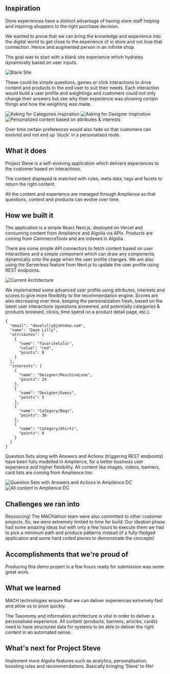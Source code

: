 ## Inspiration
Store experiences have a distinct advantage of having store staff helping and inspiring shoppers to the right purchase decision.

We wanted to prove that we can bring the knowledge and experience into the digital world to get close to the experience of in store and not lose that connection. Hence and augmented person in an infinite shop.

The goal was to start with a blank site experience which hydrates dynamically based on user inputs. 

![Blank Site](https://raw.githubusercontent.com/amp-nova/project-steve/main/docs/project-steve-screen01.jpg)

These could be simple questions, games or click interactions to drive content and products to the end user to suit their needs. Each interaction would build a user profile and weightings and customers could not only change their answers but see why their experience was showing certain things and how the weighting was made. 

![Asking for Categories inspiration](https://raw.githubusercontent.com/amp-nova/project-steve/main/docs/project-steve-screen02.png)
![Asking for Designer inspiration](https://raw.githubusercontent.com/amp-nova/project-steve/main/docs/project-steve-screen04.png)
![Personalized content based on attributes & interests](https://raw.githubusercontent.com/amp-nova/project-steve/main/docs/project-steve-screen03.png)

Over time certain preferences would also fade so that customers can evolved and not end up ‘stuck’ in a personalised route.

## What it does
Project Steve is a self-evolving application which delivers experiences to the customer based on interactions.

The content displayed is matched with rules, meta data, tags and facets to return the right content.

All the content and experience are managed through Amplience so that questions, content and products can evolve over time.

## How we built it
The application is a simple React Next.js, deployed on Vercel and consuming content from Amplience and Algolia via APIs. Products are coming from CommerceTools and are indexed in Algolia.

There are some simple API connectors to fetch content based on user interactions and a simple component which can draw any components dynamically onto the page when the user profile changes. We are also using the Serverless feature from Next.js to update the user profile using REST endpoints.

![Current Architecture](https://raw.githubusercontent.com/amp-nova/project-steve/main/docs/project-steve-architecture.png)

We implemented some advanced user profile using attributes, interests and scores to give more flexibility to the recommendation engine. Scores are also decreasing over time, keeping the personalization fresh, based on the latest user interactions (questions answered, and potentially categories & products browsed, clicks, time spend on a product detail page, etc.).

```
{
  "email": "davelilly@johndoe.com",
  "name": "Dave Lilly",
  "attributes": [
    {
      "name": "favoriteColor",
      "value": "red",
      "points": 8
    }
  ],
  "interests": [
    {
      "name": "Designer/MoschinoLove",
      "points": 24
    },
    {
      "name": "Designer/Guess",
      "points": 5
    },
    {
      "name": "Category/Bags",
      "points": 36
    },
    {
      "name": "Category/Shirts",
      "points": 6
    }
  ]
}
```

Question Sets along with Answers and Actions (triggering REST endpoints) have been fully modelled in Amplience, for a better business user experience and higher flexibility. All content like images, videos, banners, card lists are coming from Amplience too.

![Question Sets with Answers and Actions in Amplience DC](https://raw.githubusercontent.com/amp-nova/project-steve/main/docs/project-steve-screen05.png)
![All content in Amplience DC](https://raw.githubusercontent.com/amp-nova/project-steve/main/docs/project-steve-screen06.png)

## Challenges we ran into
Resourcing! The MACHathon team were also committed to other customer projects. So, we were extremely limited to time for build. Our ideation phase had some amazing ideas but with only a few hours to execute them we had to pick a minimum path and produce patterns instead of a fully-fledged application and some hard coded pieces to demonstrate the concepts!

## Accomplishments that we're proud of
Producing this demo project in a few hours ready for submission was some great work. 

## What we learned
MACH technologies ensure that we can deliver experiences extremely fast and allow us to pivot quickly.

The Taxonomy and information architecture is vital in order to deliver a personalised experience. All content (products, banners, articles, cards) need to have structured data for systems to be able to deliver the right content in an automated sense.

## What's next for Project Steve
Implement more Algolia features such as analytics, personalisation, boosting rules and recommendations. Basically bringing ‘Steve’ to life!